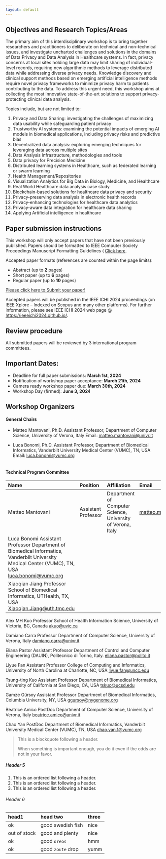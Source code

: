 ```yaml
---
layout: default
---
```



## Objectives and Research Topics/Areas
The primary aim of this interdisciplinary workshop is to bring together researchers and practitioners to deliberate on technical and non-technical issues, and investigate uncharted challenges and solutions in the domains of Data Privacy and Data Analysis in Healthcare systems. In fact, privacy concerns at local sites holding large data may limit sharing of individual-level records, requiring new algorithmic methods to leverage distributed data while addressing diverse privacy needs. Knowledge discovery and clinical support methods based on emerging artificial intelligence methods require novel privacy frameworks to minimize privacy harm to patients contributing to the data. To address this urgent need, this workshop aims at collecting the most innovative state-of-the-art solutions to support privacy-protecting clinical data analysis.

Topics include, but are not limited to: 
1.	Privacy and Data Sharing: investigating the challenges of maximizing data usability while safeguarding patient privacy
2.	Trustworthy AI systems: examining the potential impacts of emerging AI models in biomedical applications, including privacy risks and predictive bias
3.	Decentralized data analysis: exploring emerging techniques for leveraging data across multiple sites
4.	Data Analysis Infrastructure, methodologies and tools 
5.	Data privacy for Precision Medicine
6.	Distributed learning systems in Healthcare, such as federated learning or swarm learning
7.	Health Management/Repositories
8.	Visualization Analytics for Big Data in Biology, Medicine, and Healthcare
9.	Real World Healthcare data analysis case study
10.	Blockchain-based solutions for healthcare data privacy and security
11.	Privacy-preserving data analysis in electronic health records
12.	Privacy-enhancing technologies for healthcare data analytics
13.	Privacy-aware data integration for healthcare data sharing
14.	Applying Artificial intelligence in healthcare

## Paper submission instructions
This workshop will only accept papers that have not been previously published. 
Papers should be formatted to IEEE Computer Society Proceedings Manuscript Formatting Guidelines ( [Click here](https://www.ieee.org/conferences/publishing/templates.html). 

Accepted paper formats (references are counted within the page limits):
*	Abstract (up to **2** pages)
*	Short paper (up to **6** pages)
*	Regular paper (up to **10** pages)

[Please click here to Submit your paper!](https://easychair.org/conferences/?conf=ieeeichi2024)

Accepted papers will be published in the IEEE ICHI 2024 proceedings (on IEEE Xplore – Indexed on Scopus and many other platforms). For further information, please see IEEE ICHI 2024 web page @ https://ieeeichi2024.github.io/.

## Review procedure 
All submitted papers will be reviewed by 3 international program committees.

## Important Dates:
*	Deadline for full paper submissions: **March 1st, 2024**
*	Notification of workshop paper acceptance: **March 21th, 2024**
*	Camera ready workshop paper due: **March 30th, 2024**
*	Workshop Day (firmed): **June 3, 2024**

## Workshop Organizers
#### General Chairs
* Matteo Mantovani, Ph.D.
Assistant Professor, Department of Computer Science, University of Verona, Italy
Email:  [matteo.mantovani@univr.it](mailto:matteo.mantovani@univr.it)

* Luca Bonomi, Ph.D.
Assistant Professor, Department of Biomedical Informatics, Vanderbilt University Medical Center (VUMC), TN, USA
Email: [luca.bonomi@vumc.org](mailto:luca.bonomi@vumc.org)  
 
#### Technical Program Committee

|Name	| Position	   | Affiliation	| Email |
|:------|:-------------|:---------------|:------|
|Matteo Mantovani	| Assistant Professor	| Department of Computer Science, University of Verona, Italy |	matteo.mantovani@univr.it |
|Luca Bonomi	Assistant Professor	Department of Biomedical Informatics, Vanderbilt University Medical Center (VUMC), TN, USA	luca.bonomi@vumc.org |
|Xiaoqian Jiang	Professor	School of Biomedical Informatics, UTHealth, TX, USA	Xiaoqian.Jiang@uth.tmc.edu
Alex MH Kuo	Professor	School of Health Information Science, University of Victoria, BC, Canada	akuo@uvic.ca

Damiano Carra	Professor	Department of Computer Science, University of Verona, Italy 	damiano.carra@univr.it

Eliana Pastor	Assistant Professor	Department of Control and Computer Engineering (DAUIN), Politecnico di Torino, Italy.	eliana.pastor@polito.it

Liyue Fan	Assistant Professor	College of Computing and Informatics, University of North Carolina at Charlotte, NC, USA	liyue.fan@uncc.edu

Tsung-ting Kuo	Assistant Professor	Department of Biomedical Informatics, University of California at San Diego, CA, USA	tskuo@ucsd.edu

Gamze Gürsoy	Assistant Professor	Department of Biomedical Informatics, Columbia University, NY, USA	ggursoy@nygenome.org

Beatrice Amico	PostDoc	Department of Computer Science, University of Verona, Italy	beatrice.amico@univr.it

Chao Yan	PostDoc	Department of Biomedical Informatics, Vanderbilt University Medical Center (VUMC), TN, USA	chao.yan.1@vumc.org



> This is a blockquote following a header.
>
> When something is important enough, you do it even if the odds are not in your favor.


##### Header 5

1.  This is an ordered list following a header.
2.  This is an ordered list following a header.
3.  This is an ordered list following a header.

###### Header 6

| head1        | head two          | three |
|:-------------|:------------------|:------|
| ok           | good swedish fish | nice  |
| out of stock | good and plenty   | nice  |
| ok           | good `oreos`      | hmm   |
| ok           | good `zoute` drop | yumm  |